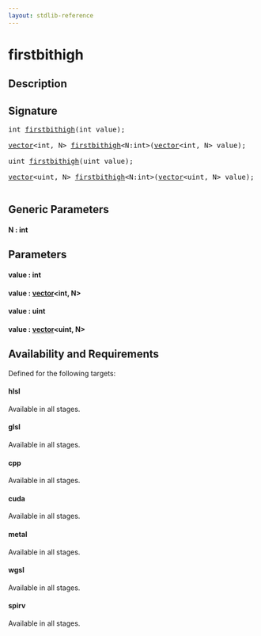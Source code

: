 ```yaml
---
layout: stdlib-reference
---
```


# firstbithigh

## Description





## Signature 

<pre>
<span class="code_keyword">int</span> <a href="/stdlib-reference/global-decls/firstbithigh">firstbithigh</a>(<span class="code_keyword">int</span> <span class='code_param'>value</span>);

<a href="/stdlib-reference/types/vector/index" class="code_type">vector</a>&lt;<span class="code_keyword">int</span>, N&gt; <a href="/stdlib-reference/global-decls/firstbithigh">firstbithigh</a>&lt;N:<span class="code_keyword">int</span>&gt;(<a href="/stdlib-reference/types/vector/index" class="code_type">vector</a>&lt;<span class="code_keyword">int</span>, N&gt; <span class='code_param'>value</span>);

<span class="code_keyword">uint</span> <a href="/stdlib-reference/global-decls/firstbithigh">firstbithigh</a>(<span class="code_keyword">uint</span> <span class='code_param'>value</span>);

<a href="/stdlib-reference/types/vector/index" class="code_type">vector</a>&lt;<span class="code_keyword">uint</span>, N&gt; <a href="/stdlib-reference/global-decls/firstbithigh">firstbithigh</a>&lt;N:<span class="code_keyword">int</span>&gt;(<a href="/stdlib-reference/types/vector/index" class="code_type">vector</a>&lt;<span class="code_keyword">uint</span>, N&gt; <span class='code_param'>value</span>);

</pre>

## Generic Parameters

#### N  : int

## Parameters

#### value  : int
#### value  : [vector](/stdlib-reference/types/vector/index)\<int, N\>
#### value  : uint
#### value  : [vector](/stdlib-reference/types/vector/index)\<uint, N\>

## Availability and Requirements

Defined for the following targets:

#### hlsl
Available in all stages.

#### glsl
Available in all stages.

#### cpp
Available in all stages.

#### cuda
Available in all stages.

#### metal
Available in all stages.

#### wgsl
Available in all stages.

#### spirv
Available in all stages.



